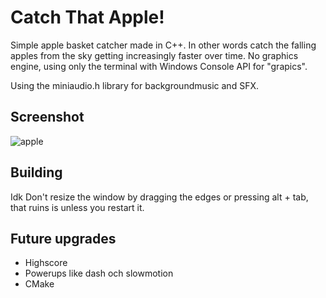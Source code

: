 # Catch That Apple!

Simple apple basket catcher made in C++. In other words catch the falling apples from the sky getting increasingly faster over time.
No graphics engine, using only the terminal with Windows Console API for "grapics". 

Using the miniaudio.h library for backgroundmusic and SFX. 

## Screenshot
![apple](https://github.com/user-attachments/assets/08029589-5af2-45a7-879e-f8add90f146a)

## Building
Idk
Don't resize the window by dragging the edges or pressing alt + tab, that ruins is unless you restart it.

## Future upgrades
- Highscore
- Powerups like dash och slowmotion
- CMake



